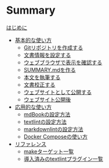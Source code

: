 # Summary

<!-- markdownlint-disable MD042 -->

[はじめに](./README.md)

- [基本的な使い方](./basic_usage/README.md)
  - [Gitリポジトリを作成する](./basic_usage/create_git_repository.md)
  - [文書情報を設定する](./basic_usage/set_document_info.md)
  - [ウェブブラウザで表示を確認する](./basic_usage/view_document.md)
  - [SUMMARY.mdを作る](./basic_usage/create_summary.md)
  - [本文を執筆する](./basic_usage/write_document.md)
  - [文書校正する](./basic_usage/correct_document.md)
  - [ウェブサイトとして公開する](./basic_usage/publish_document.md)
  - [ウェブサイト公開後](./basic_usage/after_publish_document.md)
- [応用的な使い方](./advanced_usage/README.md)
  - [mdBookの設定方法]()
  - [textlintの設定方法]()
  - [markdownlintの設定方法]()
  - [Docker Composeの使い方]()
- [リファレンス](./reference/README.md)
  - [makeターゲット一覧](./reference/make_targets.md)
  - [導入済みのtextlintプラグイン一覧]()
